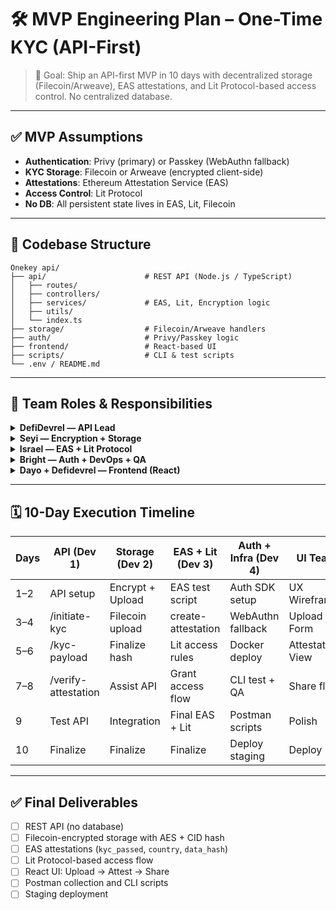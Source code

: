 # 🛠️ MVP Engineering Plan – One-Time KYC (API-First)

> 🚀 Goal: Ship an API-first MVP in 10 days with decentralized storage (Filecoin/Arweave), EAS attestations, and Lit Protocol-based access control. No centralized database.

---

## ✅ MVP Assumptions

- **Authentication**: Privy (primary) or Passkey (WebAuthn fallback)
- **KYC Storage**: Filecoin or Arweave (encrypted client-side)
- **Attestations**: Ethereum Attestation Service (EAS)
- **Access Control**: Lit Protocol
- **No DB**: All persistent state lives in EAS, Lit, Filecoin

---

## 🧱 Codebase Structure

```
Onekey api/
├── api/                      # REST API (Node.js / TypeScript)
│   ├── routes/
│   ├── controllers/
│   ├── services/             # EAS, Lit, Encryption logic
│   ├── utils/
│   └── index.ts
├── storage/                  # Filecoin/Arweave handlers
├── auth/                     # Privy/Passkey logic
├── frontend/                 # React-based UI
├── scripts/                  # CLI & test scripts
└── .env / README.md
```

---

## 👥 Team Roles & Responsibilities

<details><summary><strong>DefiDevrel — API Lead</strong></summary>

- [ ] Set up REST API boilerplate (Express + TypeScript)
- [ ] `POST /initiate-kyc`
- [ ] `GET /kyc-payload/:cid`
- [ ] `POST /create-attestation`
- [ ] `POST /verify-attestation`
- [ ] Integrate response formatting and error handling

</details>

<details><summary><strong>Seyi — Encryption + Storage</strong></summary>

- [ ] AES-256-GCM encryption of KYC metadata
- [ ] Encrypt AES key with user's public key (Privy/Passkey)
- [ ] Upload encrypted blob to Filecoin/Arweave
- [ ] Generate `data_hash` for EAS attestation
- [ ] Return CID + encryptedKey

</details>

<details><summary><strong>Israel — EAS + Lit Protocol</strong></summary>

- [ ] Define attestation schema (`kyc_passed`, `country`, `data_hash`)
- [ ] Create EAS attestations via SDK
- [ ] Integrate Lit Protocol to define access rules
- [ ] `POST /request-access` logic and signature handling

</details>

<details><summary><strong>Bright — Auth + DevOps + QA</strong></summary>

- [ ] Integrate Privy or Passkey auth
- [ ] Generate user wallet + handle JWT sessions
- [ ] Dockerize API + deploy to Railway/Fly.io
- [ ] Write CLI and Postman scripts
- [ ] Set up logging and basic monitoring

</details>

<details><summary><strong>Dayo + Defidevrel — Frontend (React)</strong></summary>

- [ ] Upload KYC form (doc, selfie)
- [ ] View KYC status + attestation
- [ ] Share KYC with Platform B
- [ ] Handle approval signature UI
- [ ] Style with Tailwind or Shadcn

</details>

---

## 🗓️ 10-Day Execution Timeline

| Days | API (Dev 1)         | Storage (Dev 2)       | EAS + Lit (Dev 3)         | Auth + Infra (Dev 4)       | UI Team              |
|------|----------------------|------------------------|----------------------------|-----------------------------|-----------------------|
| 1–2  | API setup            | Encrypt + Upload       | EAS test script            | Auth SDK setup              | UX Wireframes         |
| 3–4  | /initiate-kyc        | Filecoin upload        | create-attestation         | WebAuthn fallback           | Upload Form           |
| 5–6  | /kyc-payload         | Finalize hash          | Lit access rules           | Docker deploy               | Attestation View      |
| 7–8  | /verify-attestation  | Assist API             | Grant access flow          | CLI test + QA               | Share flow            |
| 9    | Test API             | Integration            | Final EAS + Lit            | Postman scripts             | Polish                |
| 10   | Finalize             | Finalize               | Finalize                   | Deploy staging              | Deploy UI             |

---

## ✅ Final Deliverables

- [ ] REST API (no database)
- [ ] Filecoin-encrypted storage with AES + CID hash
- [ ] EAS attestations (`kyc_passed`, `country`, `data_hash`)
- [ ] Lit Protocol-based access flow
- [ ] React UI: Upload → Attest → Share
- [ ] Postman collection and CLI scripts
- [ ] Staging deployment
